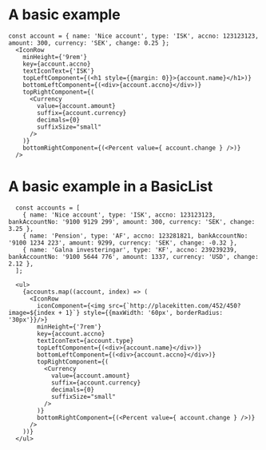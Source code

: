 # A basic example
    const account = { name: 'Nice account', type: 'ISK', accno: 123123123, amount: 300, currency: 'SEK', change: 0.25 };
      <IconRow
        minHeight={'9rem'}
        key={account.accno}
        textIconText={'ISK'}
        topLeftComponent={(<h1 style={{margin: 0}}>{account.name}</h1>)}
        bottomLeftComponent={(<div>{account.accno}</div>)}
        topRightComponent={(
          <Currency
            value={account.amount}
            suffix={account.currency}
            decimals={0}
            suffixSize="small"
          />
        )}
        bottomRightComponent={(<Percent value={ account.change } />)}
      />

# A basic example in a BasicList
      const accounts = [
        { name: 'Nice account', type: 'ISK', accno: 123123123, bankAccountNo: '9100 9129 299', amount: 300, currency: 'SEK', change: 3.25 },
        { name: 'Pension', type: 'AF', accno: 123281821, bankAccountNo: '9100 1234 223', amount: 9299, currency: 'SEK', change: -0.32 },
        { name: 'Galna investeringar', type: 'KF', accno: 239239239, bankAccountNo: '9100 5644 776', amount: 1337, currency: 'USD', change: 2.12 },
      ];

      <ul>
        {accounts.map((account, index) => (
          <IconRow
            iconComponent={<img src={`http://placekitten.com/452/450?image=${index + 1}`} style={{maxWidth: '60px', borderRadius: '30px'}}/>}
            minHeight={'7rem'}
            key={account.accno}
            textIconText={account.type}
            topLeftComponent={(<div>{account.name}</div>)}
            bottomLeftComponent={(<div>{account.accno}</div>)}
            topRightComponent={(
              <Currency
                value={account.amount}
                suffix={account.currency}
                decimals={0}
                suffixSize="small"
              />
            )}
            bottomRightComponent={(<Percent value={ account.change } />)}
          />
        ))}
      </ul>
